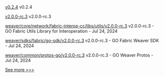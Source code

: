 
[v0.2.4](https://github.com/hyperledger/firefly-tezosconnect/releases/tag/v0.2.4) v0.2.4

[v2.0.0-rc.3](https://github.com/hyperledger/cacti/releases/tag/v2.0.0-rc.3) v2.0.0-rc.3

[weaver/core/network/fabric-interop-cc/libs/utils/v2.0.0-rc.3](https://github.com/hyperledger/cacti/releases/tag/weaver/core/network/fabric-interop-cc/libs/utils/v2.0.0-rc.3) v2.0.0-rc.3 - GO Fabric Utils Library for Interoperation - Jul 24, 2024

[weaver/sdks/fabric/go-sdk/v2.0.0-rc.3](https://github.com/hyperledger/cacti/releases/tag/weaver/sdks/fabric/go-sdk/v2.0.0-rc.3) v2.0.0-rc.3 - GO Fabric Weaver SDK - Jul 24, 2024

[weaver/common/protos-go/v2.0.0-rc.3](https://github.com/hyperledger/cacti/releases/tag/weaver/common/protos-go/v2.0.0-rc.3) v2.0.0-rc.3 - GO Weaver Protos - Jul 24, 2024


[See more >>>](https://start-here.hyperledger.org/releases)
